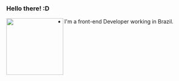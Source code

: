 ### Hello there! :D

<div>
<img align=left src="https://user-images.githubusercontent.com/86322489/159967358-8e245b48-ee91-4130-afbf-6ba545924985.gif" width="150" height="150" />
  <ul>
    <li>I'm a front-end Developer working in Brazil.</li>
  </ul>
</div>





